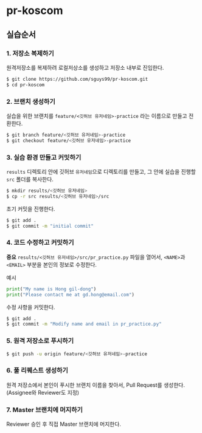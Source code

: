# pr-koscom

## 실습순서

### 1. 저장소 복제하기
원격저장소를 복제하려 로컬저상소를 생성하고 저장소 내부로 진입한다.
```bash
$ git clone https://github.com/sguys99/pr-koscom.git
$ cd pr-koscom
```

### 2. 브랜치 생성하기
실습을 위한 브랜치를 `feature/<깃허브 유저네임>-practice` 라는 이름으로 만들고 전환한다.
```bash
$ git branch feature/<깃허브 유저네임>-practice
$ git checkout feature/<깃허브 유저네임>-practice
```

### 3. 실습 환경 만들고 커밋하기
`results` 디렉토리 안에 깃허브 `유저네임`으로 디렉토리를 만들고, 그 안에 실습을 진행할 `src` 폴더를 복사한다.

```bash
$ mkdir results/<깃허브 유저네임>
$ cp -r src results/<깃허브 유저네임>/src
```

초기 커밋을 진행한다.
```bash
$ git add .
$ git commit -m "initial commit"
```

### 4. 코드 수정하고 커밋하기
**중요** `results/<깃허브 유저네임>/src/pr_practice.py` 파일을 열어서, `<NAME>`과 `<EMAIL>` 부분을 본인의 정보로 수정한다.

예시
```python
print("My name is Hong gil-dong")
print("Please contact me at gd.hong@email.com")
```

수정 사항을 커밋한다.
```bash
$ git add .
$ git commit -m "Modify name and email in pr_practice.py"
```

### 5. 원격 저장소로 푸시하기
```bash
$ git push -u origin feature/<깃허브 유저네임>-practice
```

### 6. 풀 리퀘스트 생성하기
원격 저장소에서 본인이 푸시한 브랜치 이름을 찾아서, Pull Request를 생성한다.
(Assignee와 Reviewer도 지정)

### 7. Master 브랜치에 머지하기
Reviewer 승인 후 직접 Master 브랜치에 머지한다.